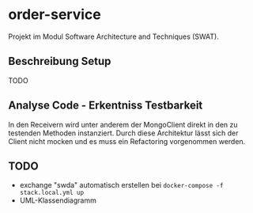 # order-service
Projekt im Modul Software Architecture and Techniques (SWAT).

## Beschreibung Setup
TODO

## Analyse Code - Erkentniss Testbarkeit
In den Receivern wird unter anderem der MongoClient direkt in den zu testenden Methoden instanziert.
Durch diese Architektur lässt sich der Client nicht mocken und es muss ein Refactoring vorgenommen werden.

## TODO
* exchange "swda" automatisch erstellen bei `docker-compose -f stack.local.yml up`
* UML-Klassendiagramm
